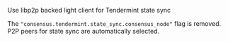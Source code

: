 Use libp2p backed light client for Tendermint state sync

The `"consensus.tendermint.state_sync.consensus_node"` flag is removed. P2P
peers for state sync are automatically selected.
